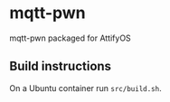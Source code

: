 # mqtt-pwn
mqtt-pwn packaged for AttifyOS

## Build instructions

On a Ubuntu container run `src/build.sh`.
